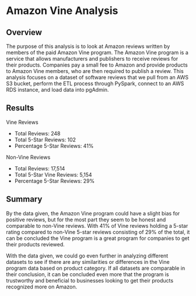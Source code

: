 # Amazon Vine Analysis

## Overview
The purpose of this analysis is to look at Amazon reviews written by members of the paid Amazon Vine program. The Amazon Vine program is a service that allows manufacturers and publishers to receive reviews for their products. Companies pay a small fee to Amazon and provide products to Amazon Vine members, who are then required to publish a review. This analysis focuses on a dataset of software reviews that we pull from an AWS S3 bucket, perform the ETL process through PySpark, connect to an AWS RDS instance, and load data into pgAdmin.

## Results
Vine Reviews
- Total Reviews: 248
- Total 5-Star Reviews: 102
- Percentage 5-Star Reviews: 41%

Non-Vine Reviews
- Total Reviews: 17,514
- Total 5-Star Vine Reviews: 5,154
- Percentage 5-Star Reviews: 29%

## Summary
By the data given, the Amazon Vine program could have a slight bias for positive reviews, but for the most part they seem to be honest and comparable to non-Vine reviews. With 41% of Vine reviews holding a 5-star rating compared to non-Vine 5-star reviews consisting of 29% of the total, it can be concluded the Vine program is a great program for companies to get their products reviewed.

With the data given, we could go even further in analyzing different datasets to see if there are any similarities or differences in the Vine program data based on product category. If all datasets are comparable in their conclusion, it can be concluded even more that the program is trustworthy and beneficial to businesses looking to get their products recognized more on Amazon.
